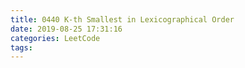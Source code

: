 ```yaml
---
title: 0440 K-th Smallest in Lexicographical Order
date: 2019-08-25 17:31:16
categories: LeetCode
tags:
---
```



